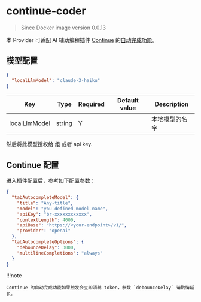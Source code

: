 # continue-coder

> Since Docker image version 0.0.13

本 Provider 可适配 AI 辅助编程插件 [Continue](https://www.continue.dev/) 的[自动完成功能](https://docs.continue.dev/features/tab-autocomplete)。

## 模型配置

```json
{
  "localLlmModel": "claude-3-haiku"
}
```

| Key     | Type      | Required     | Default value | Description |
| ------------- | -------| ------------- | ------------- | ------------- |
| localLlmModel  | string   | Y   |   | 本地模型的名字 |

然后将此模型授权给 组 或者 api key.

## Continue 配置

进入插件配置后，参考如下配置参数：

```json
{
  "tabAutocompleteModel": {
    "title": "Any-title",
    "model": "you-defined-model-name",
    "apiKey": "br-xxxxxxxxxxxx",
    "contextLength": 4000,
    "apiBase": "https://<your-endpoint>/v1/",
    "provider": "openai"
  },
  "tabAutocompleteOptions": {
    "debounceDelay": 3000,
    "multilineCompletions": "always"
  }
}
```

!!!note

    Continue 的自动完成功能如果触发会立即消耗 token，参数 `debounceDelay` 请酌情延长。
